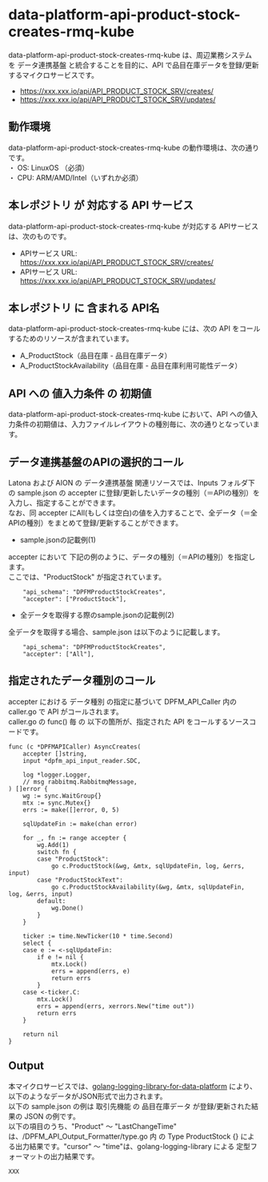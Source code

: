 # data-platform-api-product-stock-creates-rmq-kube

data-platform-api-product-stock-creates-rmq-kube は、周辺業務システム　を データ連携基盤 と統合することを目的に、API で品目在庫データを登録/更新するマイクロサービスです。  

* https://xxx.xxx.io/api/API_PRODUCT_STOCK_SRV/creates/
* https://xxx.xxx.io/api/API_PRODUCT_STOCK_SRV/updates/

## 動作環境

data-platform-api-product-stock-creates-rmq-kube の動作環境は、次の通りです。  
・ OS: LinuxOS （必須）  
・ CPU: ARM/AMD/Intel（いずれか必須）  


## 本レポジトリ が 対応する API サービス
data-platform-api-product-stock-creates-rmq-kube が対応する APIサービス は、次のものです。

* APIサービス URL: https://xxx.xxx.io/api/API_PRODUCT_STOCK_SRV/creates/
* APIサービス URL: https://xxx.xxx.io/api/API_PRODUCT_STOCK_SRV/updates/

## 本レポジトリ に 含まれる API名
data-platform-api-product-stock-creates-rmq-kube には、次の API をコールするためのリソースが含まれています。  

* A_ProductStock（品目在庫 - 品目在庫データ）
* A_ProductStockAvailability（品目在庫 - 品目在庫利用可能性データ）

## API への 値入力条件 の 初期値
data-platform-api-product-stock-creates-rmq-kube において、API への値入力条件の初期値は、入力ファイルレイアウトの種別毎に、次の通りとなっています。  

## データ連携基盤のAPIの選択的コール

Latona および AION の データ連携基盤 関連リソースでは、Inputs フォルダ下の sample.json の accepter に登録/更新したいデータの種別（＝APIの種別）を入力し、指定することができます。  
なお、同 accepter にAll(もしくは空白)の値を入力することで、全データ（＝全APIの種別）をまとめて登録/更新することができます。  

* sample.jsonの記載例(1)  

accepter において 下記の例のように、データの種別（＝APIの種別）を指定します。  
ここでは、"ProductStock" が指定されています。    
  
```
	"api_schema": "DPFMProductStockCreates",
	"accepter": ["ProductStock"],
```
  
* 全データを取得する際のsample.jsonの記載例(2)  

全データを取得する場合、sample.json は以下のように記載します。  

```
	"api_schema": "DPFMProductStockCreates",
	"accepter": ["All"],
```

## 指定されたデータ種別のコール

accepter における データ種別 の指定に基づいて DPFM_API_Caller 内の caller.go で API がコールされます。  
caller.go の func() 毎 の 以下の箇所が、指定された API をコールするソースコードです。  

```
func (c *DPFMAPICaller) AsyncCreates(
	accepter []string,
	input *dpfm_api_input_reader.SDC,

	log *logger.Logger,
	// msg rabbitmq.RabbitmqMessage,
) []error {
	wg := sync.WaitGroup{}
	mtx := sync.Mutex{}
	errs := make([]error, 0, 5)

	sqlUpdateFin := make(chan error)

	for _, fn := range accepter {
		wg.Add(1)
		switch fn {
		case "ProductStock":
			go c.ProductStock(&wg, &mtx, sqlUpdateFin, log, &errs, input)
		case "ProductStockText":
			go c.ProductStockAvailability(&wg, &mtx, sqlUpdateFin, log, &errs, input)
		default:
			wg.Done()
		}
	}

	ticker := time.NewTicker(10 * time.Second)
	select {
	case e := <-sqlUpdateFin:
		if e != nil {
			mtx.Lock()
			errs = append(errs, e)
			return errs
		}
	case <-ticker.C:
		mtx.Lock()
		errs = append(errs, xerrors.New("time out"))
		return errs
	}

	return nil
}
```

## Output  
本マイクロサービスでは、[golang-logging-library-for-data-platform](https://github.com/latonaio/golang-logging-library-for-data-platform) により、以下のようなデータがJSON形式で出力されます。  
以下の sample.json の例は 取引先機能 の 品目在庫データ が登録/更新された結果の JSON の例です。  
以下の項目のうち、"Product" ～ "LastChangeTime" は、/DPFM_API_Output_Formatter/type.go 内 の Type ProductStock {} による出力結果です。"cursor" ～ "time"は、golang-logging-library による 定型フォーマットの出力結果です。  

```
XXX
```
